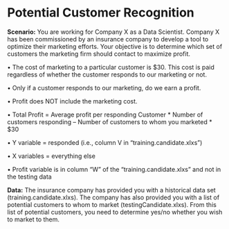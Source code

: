# Potential Customer Recognition

<p><b>Scenario:</b> You are working for Company X as a Data Scientist. Company X has been commissioned by an insurance company to develop a tool to optimize their marketing efforts. Your objective is to determine which set of customers the marketing firm should contact to maximize profit.</p>

<p>• The cost of marketing to a particular customer is $30. This cost is paid regardless of whether the customer responds to our marketing or not.</p>

<p>• Only if a customer responds to our marketing, do we earn a profit.<p/>
     
<p>• Profit does NOT include the marketing cost.</p>
<p>• Total Profit = Average profit per responding Customer * Number of customers responding –
Number of customers to whom you marketed * $30 </p>
<p>• Y variable = responded (i.e., column V in “training.candidate.xlxs”)</p>
<p>• X variables = everything else</p>
<p>• Profit variable is in column “W” of the “training.candidate.xlxs” and not in the testing data</p>

<p><b>Data:</b> The insurance company has provided you with a historical data set (training.candidate.xlxs). The company has also provided you with a list of potential customers to whom to market (testingCandidate.xlxs). From this list of potential customers, you need to determine yes/no whether you wish to market to them.</p>
